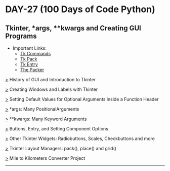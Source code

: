 # DAY-27 (100 Days of Code Python)

## Tkinter, *args, **kwargs and Creating GUI Programs

* Important Links: 
  * [Tk Commands](http://tcl.tk/man/tcl8.6/TkCmd/contents.htm) 
  * [Tk Pack](http://tcl.tk/man/tcl8.6/TkCmd/pack.htm) 
  * [Tk Entry](http://tcl.tk/man/tcl8.6/TkCmd/entry.htm) 
  * [The Packer](https://docs.python.org/3/library/tkinter.html#the-packer) 

[>](https://github.com/Aniruddh-482/Python/blob/main/027/Tkinter/Tkinter.py) History of GUI and Introduction to Tkinter <br>

[>](https://github.com/Aniruddh-482/Python/blob/main/027/Tkinter/Tkinter.py) Creating Windows and Labels with Tkinter <br>

[>](https://github.com/Aniruddh-482/Python/blob/main/027/Tkinter/args_and_kwargs.py) Setting Default Values for Optional Arguments inside a Function Header <br>

[>](https://github.com/Aniruddh-482/Python/blob/main/027/Tkinter/args_and_kwargs.py) *args: Many PositionalArguments <br>

[>](https://github.com/Aniruddh-482/Python/blob/main/027/Tkinter/args_and_kwargs.py) **kwargs: Many Keyword Arguments <br>

[>](https://github.com/Aniruddh-482/Python/blob/main/027/Tkinter/Tkinter.py) Buttons, Entry, and Setting Component Options <br>

[>](https://github.com/Aniruddh-482/Python/blob/main/027/Tkinter/Tkinter_widget_demo.py) Other Tkinter Widgets: Radiobuttons, Scales, Checkbuttons and more <br>

[>](https://github.com/Aniruddh-482/Python/blob/main/027/Tkinter/Tkinter_Layout_Managers.py) Tkinter Layout Managers: pack(), place() and grid() <br>
<!--
# Tkinter Layout Managers #
# ----------------------- #

> Pack():  
    pack():  The Pack geometry manager packs widgets in rows or columns.
    Put a widget inside a frame (or any other container widget), and have it fill the entire frame. 
    Place a number of widgets on top of each other. Place a number of widgets side by side.

> Place(): 
    place(): The Place geometry manager is the simplest of the three general geometry managers provided in Tkinter.
    It allows you explicitly set the position and size of a window, either in absolute terms, or relative to another window.
    To put a particular widget to a precise position

> Grid():  
    grid(): The Grid geometry manager puts the widgets in a 2-dimensional table.
    The master widget is split into a number of rows and columns, and each “cell” in the resulting table can hold a widget. 
    The grid manager is the most flexible of the geometry managers in Tkinter.

# WARNING: can't use grid() and pack() both in the same programe.

# Padding: Add space around window or any specific widget so that they are not all crushed together.
-->

[>](https://github.com/Aniruddh-482/Python/blob/main/027/Miles%20to%20Kilometers%20Converter%20Project/main.py) Mile to Kilometers Converter Project <br>
<hr>
